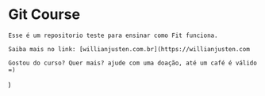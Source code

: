 # Git Course

	Esse é um repositorio teste para ensinar como Fit funciona.
	
	Saiba mais no link: [willianjusten.com.br](https://willianjusten.com
	
	Gostou do curso? Quer mais? ajude com uma doação, até um café é válido =)
)
